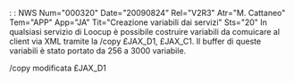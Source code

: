  :  : NWS Num="000320" Date="20090824" Rel="V2R3" Atr="M. Cattaneo" Tem="APP" App="JA" Tit="Creazione variabili dai servizi" Sts="20"
In qualsiasi servizio di Loocup è possibile costruire variabili da comuicare al client via XML tramite la /copy £JAX_D1, £JAX_C1.
Il buffer di queste variabili è stato portato da 256 a 3000 variabile.

/copy modificata
£JAX_D1
